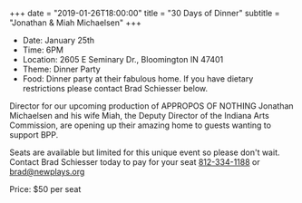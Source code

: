 +++
date = "2019-01-26T18:00:00"
title = "30 Days of Dinner"
subtitle = "Jonathan & Miah Michaelsen"
+++
* Date: January 25th
* Time: 6PM
* Location: 2605 E Seminary Dr., Bloomington IN 47401
* Theme: Dinner Party
* Food: Dinner party at their fabulous home. If you have dietary restrictions please contact Brad Schiesser below.

Director for our upcoming production of APPROPOS OF NOTHING Jonathan Michaelsen and his wife Miah, the Deputy Director of the Indiana Arts Commission, are opening up their amazing home to guests wanting to support BPP.

Seats are available but limited for this unique event so please don't wait. Contact Brad Schiesser today to pay for your seat  [812-334-1188](tel:+1-812-334-1188) or [brad@newplays.org](mailto:brad@newplays.org)

Price: $50 per seat
